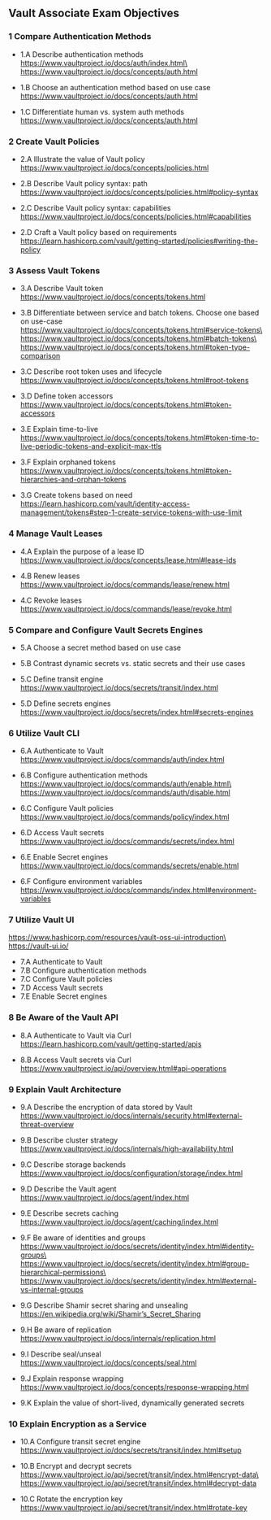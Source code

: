 ## Vault Associate Exam Objectives

### 1 Compare Authentication Methods
- 1.A Describe authentication methods\
https://www.vaultproject.io/docs/auth/index.html\
https://www.vaultproject.io/docs/concepts/auth.html

- 1.B Choose an authentication method based on use case\
https://www.vaultproject.io/docs/concepts/auth.html

- 1.C Differentiate human vs. system auth methods\
https://www.vaultproject.io/docs/concepts/auth.html

### 2 Create Vault Policies
- 2.A Illustrate the value of Vault policy\
https://www.vaultproject.io/docs/concepts/policies.html

- 2.B Describe Vault policy syntax: path\
https://www.vaultproject.io/docs/concepts/policies.html#policy-syntax

- 2.C Describe Vault policy syntax: capabilities\
https://www.vaultproject.io/docs/concepts/policies.html#capabilities

- 2.D Craft a Vault policy based on requirements\
https://learn.hashicorp.com/vault/getting-started/policies#writing-the-policy

### 3 Assess Vault Tokens
- 3.A Describe Vault token\
https://www.vaultproject.io/docs/concepts/tokens.html

- 3.B Differentiate between service and batch tokens. Choose one based on use-case\
https://www.vaultproject.io/docs/concepts/tokens.html#service-tokens\
https://www.vaultproject.io/docs/concepts/tokens.html#batch-tokens\
https://www.vaultproject.io/docs/concepts/tokens.html#token-type-comparison

- 3.C Describe root token uses and lifecycle\
https://www.vaultproject.io/docs/concepts/tokens.html#root-tokens

- 3.D Define token accessors\
https://www.vaultproject.io/docs/concepts/tokens.html#token-accessors

- 3.E Explain time-to-live\
https://www.vaultproject.io/docs/concepts/tokens.html#token-time-to-live-periodic-tokens-and-explicit-max-ttls

- 3.F Explain orphaned tokens\
https://www.vaultproject.io/docs/concepts/tokens.html#token-hierarchies-and-orphan-tokens

- 3.G Create tokens based on need\
https://learn.hashicorp.com/vault/identity-access-management/tokens#step-1-create-service-tokens-with-use-limit

### 4 Manage Vault Leases
- 4.A Explain the purpose of a lease ID\
https://www.vaultproject.io/docs/concepts/lease.html#lease-ids

- 4.B Renew leases\
https://www.vaultproject.io/docs/commands/lease/renew.html

- 4.C Revoke leases\
https://www.vaultproject.io/docs/commands/lease/revoke.html

### 5 Compare and Configure Vault Secrets Engines
- 5.A Choose a secret method based on use case
- 5.B Contrast dynamic secrets vs. static secrets and their use cases
- 5.C Define transit engine\
https://www.vaultproject.io/docs/secrets/transit/index.html

- 5.D Define secrets engines\
https://www.vaultproject.io/docs/secrets/index.html#secrets-engines

### 6 Utilize Vault CLI
- 6.A Authenticate to Vault\
https://www.vaultproject.io/docs/commands/auth/index.html

- 6.B Configure authentication methods\
https://www.vaultproject.io/docs/commands/auth/enable.html\
https://www.vaultproject.io/docs/commands/auth/disable.html

- 6.C Configure Vault policies\
https://www.vaultproject.io/docs/commands/policy/index.html

- 6.D Access Vault secrets\
https://www.vaultproject.io/docs/commands/secrets/index.html

- 6.E Enable Secret engines\
https://www.vaultproject.io/docs/commands/secrets/enable.html

- 6.F Configure environment variables\
https://www.vaultproject.io/docs/commands/index.html#environment-variables

### 7 Utilize Vault UI
https://www.hashicorp.com/resources/vault-oss-ui-introduction\
https://vault-ui.io/

- 7.A Authenticate to Vault
- 7.B Configure authentication methods
- 7.C Configure Vault policies
- 7.D Access Vault secrets
- 7.E Enable Secret engines

### 8 Be Aware of the Vault API
- 8.A Authenticate to Vault via Curl\
https://learn.hashicorp.com/vault/getting-started/apis

- 8.B Access Vault secrets via Curl\
https://www.vaultproject.io/api/overview.html#api-operations

### 9 Explain Vault Architecture
- 9.A Describe the encryption of data stored by Vault\
https://www.vaultproject.io/docs/internals/security.html#external-threat-overview

- 9.B Describe cluster strategy\
https://www.vaultproject.io/docs/internals/high-availability.html

- 9.C Describe storage backends\
https://www.vaultproject.io/docs/configuration/storage/index.html

- 9.D Describe the Vault agent\
https://www.vaultproject.io/docs/agent/index.html

- 9.E Describe secrets caching\
https://www.vaultproject.io/docs/agent/caching/index.html

- 9.F Be aware of identities and groups\
https://www.vaultproject.io/docs/secrets/identity/index.html#identity-groups\
https://www.vaultproject.io/docs/secrets/identity/index.html#group-hierarchical-permissions\
https://www.vaultproject.io/docs/secrets/identity/index.html#external-vs-internal-groups

- 9.G Describe Shamir secret sharing and unsealing\
https://en.wikipedia.org/wiki/Shamir’s_Secret_Sharing

- 9.H Be aware of replication\
https://www.vaultproject.io/docs/internals/replication.html

- 9.I Describe seal/unseal\
https://www.vaultproject.io/docs/concepts/seal.html

- 9.J Explain response wrapping\
https://www.vaultproject.io/docs/concepts/response-wrapping.html

- 9.K Explain the value of short-lived, dynamically generated secrets

### 10 Explain Encryption as a Service
- 10.A Configure transit secret engine\
https://www.vaultproject.io/docs/secrets/transit/index.html#setup

- 10.B Encrypt and decrypt secrets\
https://www.vaultproject.io/api/secret/transit/index.html#encrypt-data\
https://www.vaultproject.io/api/secret/transit/index.html#decrypt-data

- 10.C Rotate the encryption key\
https://www.vaultproject.io/api/secret/transit/index.html#rotate-key